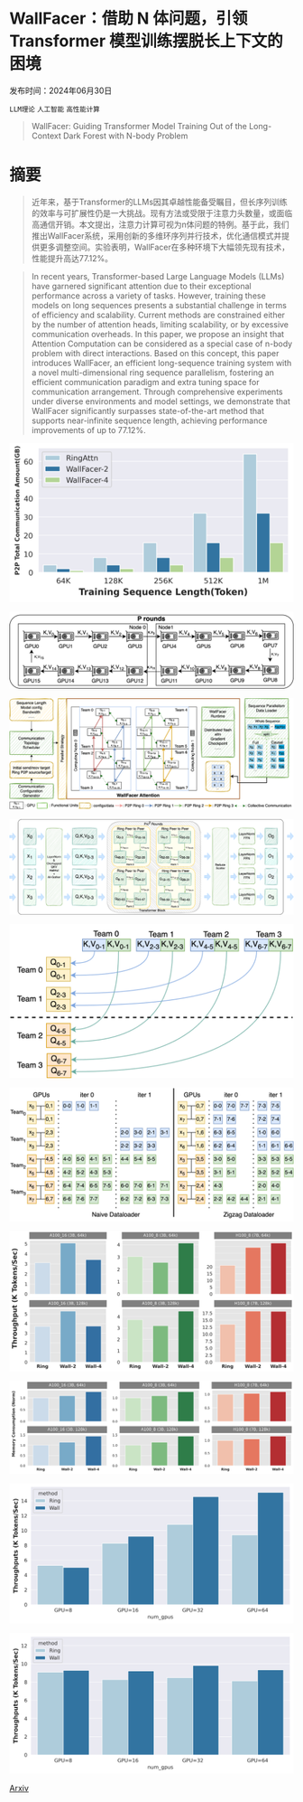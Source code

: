 # WallFacer：借助 N 体问题，引领 Transformer 模型训练摆脱长上下文的困境

发布时间：2024年06月30日

`LLM理论` `人工智能` `高性能计算`

> WallFacer: Guiding Transformer Model Training Out of the Long-Context Dark Forest with N-body Problem

# 摘要

> 近年来，基于Transformer的LLMs因其卓越性能备受瞩目，但长序列训练的效率与可扩展性仍是一大挑战。现有方法或受限于注意力头数量，或面临高通信开销。本文提出，注意力计算可视为n体问题的特例。基于此，我们推出WallFacer系统，采用创新的多维环序列并行技术，优化通信模式并提供更多调整空间。实验表明，WallFacer在多种环境下大幅领先现有技术，性能提升高达77.12%。

> In recent years, Transformer-based Large Language Models (LLMs) have garnered significant attention due to their exceptional performance across a variety of tasks. However, training these models on long sequences presents a substantial challenge in terms of efficiency and scalability. Current methods are constrained either by the number of attention heads, limiting scalability, or by excessive communication overheads. In this paper, we propose an insight that Attention Computation can be considered as a special case of n-body problem with direct interactions. Based on this concept, this paper introduces WallFacer, an efficient long-sequence training system with a novel multi-dimensional ring sequence parallelism, fostering an efficient communication paradigm and extra tuning space for communication arrangement. Through comprehensive experiments under diverse environments and model settings, we demonstrate that WallFacer significantly surpasses state-of-the-art method that supports near-infinite sequence length, achieving performance improvements of up to 77.12%.

![WallFacer：借助 N 体问题，引领 Transformer 模型训练摆脱长上下文的困境](../../../paper_images/2407.00611/startrail_comm.png)

![WallFacer：借助 N 体问题，引领 Transformer 模型训练摆脱长上下文的困境](../../../paper_images/2407.00611/ring.png)

![WallFacer：借助 N 体问题，引领 Transformer 模型训练摆脱长上下文的困境](../../../paper_images/2407.00611/overview.png)

![WallFacer：借助 N 体问题，引领 Transformer 模型训练摆脱长上下文的困境](../../../paper_images/2407.00611/method.png)

![WallFacer：借助 N 体问题，引领 Transformer 模型训练摆脱长上下文的困境](../../../paper_images/2407.00611/init.png)

![WallFacer：借助 N 体问题，引领 Transformer 模型训练摆脱长上下文的困境](../../../paper_images/2407.00611/dataloader.png)

![WallFacer：借助 N 体问题，引领 Transformer 模型训练摆脱长上下文的困境](../../../paper_images/2407.00611/throughput.png)

![WallFacer：借助 N 体问题，引领 Transformer 模型训练摆脱长上下文的困境](../../../paper_images/2407.00611/memory.png)

![WallFacer：借助 N 体问题，引领 Transformer 模型训练摆脱长上下文的困境](../../../paper_images/2407.00611/Strong.png)

![WallFacer：借助 N 体问题，引领 Transformer 模型训练摆脱长上下文的困境](../../../paper_images/2407.00611/weak.png)

[Arxiv](https://arxiv.org/abs/2407.00611)